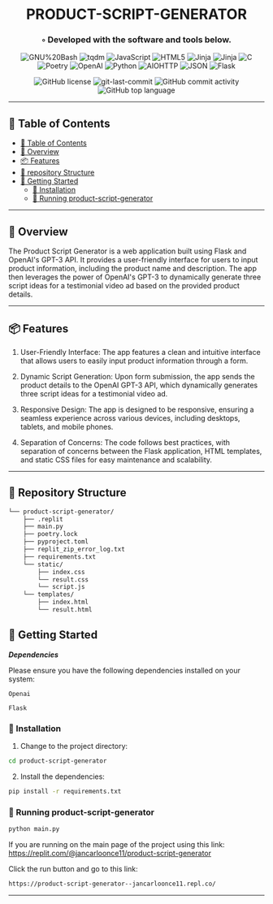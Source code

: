 <div align="center">
<h1 align="center">
<br>PRODUCT-SCRIPT-GENERATOR</h1>
<h3>◦ Developed with the software and tools below.</h3>



<p align="center">
<img src="https://img.shields.io/badge/GNU%20Bash-4EAA25.svg?style=flat-square&logo=GNU-Bash&logoColor=white" alt="GNU%20Bash" />
<img src="https://img.shields.io/badge/tqdm-FFC107.svg?style=flat-square&logo=tqdm&logoColor=black" alt="tqdm" />
<img src="https://img.shields.io/badge/JavaScript-F7DF1E.svg?style=flat-square&logo=JavaScript&logoColor=black" alt="JavaScript" />
<img src="https://img.shields.io/badge/HTML5-E34F26.svg?style=flat-square&logo=HTML5&logoColor=white" alt="HTML5" />
<img src="https://img.shields.io/badge/Jinja-B41717.svg?style=flat-square&logo=Jinja&logoColor=white" alt="Jinja" />
<img src="https://img.shields.io/badge/Jinja-B41717.svg?style=flat-square&logo=Jinja&logoColor=white" alt="Jinja" />
<img src="https://img.shields.io/badge/C-A8B9CC.svg?style=flat-square&logo=C&logoColor=black" alt="C" />

<img src="https://img.shields.io/badge/Poetry-60A5FA.svg?style=flat-square&logo=Poetry&logoColor=white" alt="Poetry" />
<img src="https://img.shields.io/badge/OpenAI-412991.svg?style=flat-square&logo=OpenAI&logoColor=white" alt="OpenAI" />
<img src="https://img.shields.io/badge/Python-3776AB.svg?style=flat-square&logo=Python&logoColor=white" alt="Python" />
<img src="https://img.shields.io/badge/AIOHTTP-2C5BB4.svg?style=flat-square&logo=AIOHTTP&logoColor=white" alt="AIOHTTP" />
<img src="https://img.shields.io/badge/JSON-000000.svg?style=flat-square&logo=JSON&logoColor=white" alt="JSON" />
<img src="https://img.shields.io/badge/Flask-000000.svg?style=flat-square&logo=Flask&logoColor=white" alt="Flask" />
</p>
<img src="https://img.shields.io/github/license/jancarloonce/product-script-generator?style=flat-square&color=5D6D7E" alt="GitHub license" />
<img src="https://img.shields.io/github/last-commit/jancarloonce/product-script-generator?style=flat-square&color=5D6D7E" alt="git-last-commit" />
<img src="https://img.shields.io/github/commit-activity/m/jancarloonce/product-script-generator?style=flat-square&color=5D6D7E" alt="GitHub commit activity" />
<img src="https://img.shields.io/github/languages/top/jancarloonce/product-script-generator?style=flat-square&color=5D6D7E" alt="GitHub top language" />
</div>

---

## 📖 Table of Contents
- [📖 Table of Contents](#-table-of-contents)
- [📍 Overview](#-overview)
- [📦 Features](#-features)
- [📂 repository Structure](#-repository-structure)
- [🚀 Getting Started](#-getting-started)
    - [🔧 Installation](#-installation)
    - [🤖 Running product-script-generator](#-running-product-script-generator)


---


## 📍 Overview

The Product Script Generator is a web application built using Flask and OpenAI's GPT-3 API. It provides a user-friendly interface for users to input product information, including the product name and description. The app then leverages the power of OpenAI's GPT-3 to dynamically generate three script ideas for a testimonial video ad based on the provided product details.

---

## 📦 Features

1. User-Friendly Interface: The app features a clean and intuitive interface that allows users to easily input product information through a form.

2. Dynamic Script Generation: Upon form submission, the app sends the product details to the OpenAI GPT-3 API, which dynamically generates three script ideas for a testimonial video ad.

3. Responsive Design: The app is designed to be responsive, ensuring a seamless experience across various devices, including desktops, tablets, and mobile phones.

4. Separation of Concerns: The code follows best practices, with separation of concerns between the Flask application, HTML templates, and static CSS files for easy maintenance and scalability.

---


## 📂 Repository Structure

```sh
└── product-script-generator/
    ├── .replit
    ├── main.py
    ├── poetry.lock
    ├── pyproject.toml
    ├── replit_zip_error_log.txt
    ├── requirements.txt
    └── static/
        ├── index.css
        └── result.css
        └── script.js
    └── templates/
        ├── index.html
        └── result.html

```


## 🚀 Getting Started

***Dependencies***

Please ensure you have the following dependencies installed on your system:

`Openai`

`Flask`

### 🔧 Installation

1. Change to the project directory:
```sh
cd product-script-generator
```

2. Install the dependencies:
```sh
pip install -r requirements.txt
```

### 🤖 Running product-script-generator

```sh
python main.py
```

If you are running on the main page of the project using this link: https://replit.com/@jancarloonce11/product-script-generator

Click the run button and go to this link:

```sh
https://product-script-generator--jancarloonce11.repl.co/
```

---

